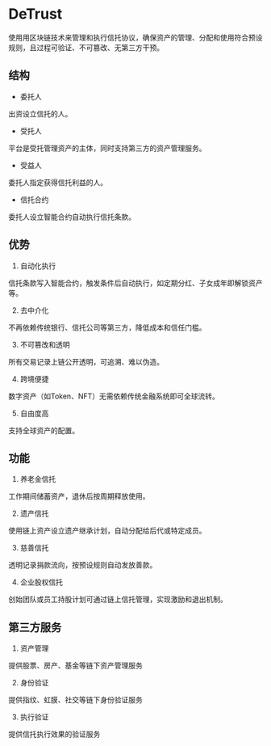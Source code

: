 # DeTrust
使用用区块链技术来管理和执行信托协议，确保资产的管理、分配和使用符合预设规则，且过程可验证、不可篡改、无第三方干预。

## 结构
- 委托人

出资设立信托的人。

- 受托人

平台是受托管理资产的主体，同时支持第三方的资产管理服务。

- 受益人

委托人指定获得信托利益的人。

- 信托合约

委托人设立智能合约自动执行信托条款。

## 优势
1. 自动化执行

信托条款写入智能合约，触发条件后自动执行，如定期分红、子女成年即解锁资产等。

2. 去中介化

不再依赖传统银行、信托公司等第三方，降低成本和信任门槛。

3. 不可篡改和透明

所有交易记录上链公开透明，可追溯、难以伪造。

4. 跨境便捷

数字资产（如Token、NFT）无需依赖传统金融系统即可全球流转。

5. 自由度高

支持全球资产的配置。

## 功能
1. 养老金信托

工作期间储蓄资产，退休后按周期释放使用。

2. 遗产信托

使用链上资产设立遗产继承计划，自动分配给后代或特定成员。

3. 慈善信托

透明记录捐款流向，按预设规则自动发放善款。

4. 企业股权信托

创始团队或员工持股计划可通过链上信托管理，实现激励和退出机制。

## 第三方服务
1. 资产管理

提供股票、房产、基金等链下资产管理服务

2. 身份验证

提供指纹、虹膜、社交等链下身份验证服务

3. 执行验证

提供信托执行效果的验证服务